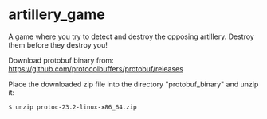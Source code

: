 # artillery_game
A game where you try to detect and destroy the opposing artillery.  Destroy them before they destroy you!

Download protobuf binary from:
https://github.com/protocolbuffers/protobuf/releases

Place the downloaded zip file into the directory "protobuf_binary" and unzip it:

    $ unzip protoc-23.2-linux-x86_64.zip 
